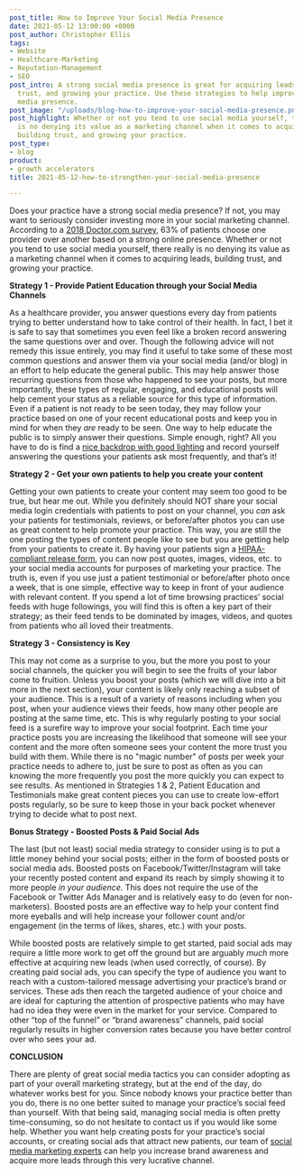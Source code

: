 ```yaml
---
post_title: How to Improve Your Social Media Presence
date: 2021-05-12 13:00:00 +0000
post_author: Christopher Ellis
tags:
- Website
- Healthcare-Marketing
- Reputation-Management
- SEO
post_intro: A strong social media presence is great for acquiring leads, building
  trust, and growing your practice. Use these strategies to help improve your social
  media presence.
post_image: "/uploads/blog-how-to-improve-your-social-media-presence.png"
post_highlight: Whether or not you tend to use social media yourself, there really
  is no denying its value as a marketing channel when it comes to acquiring leads,
  building trust, and growing your practice.
post_type:
- blog
product:
- growth accelerators
title: 2021-05-12-how-to-strengthen-your-social-media-presence

---
```

Does your practice have a strong social media presence? If not, you may want to seriously consider investing more in your social marketing channel. According to a [2018 Doctor.com survey](https://www.doctor.com/cxtrends2018), 63% of patients choose one provider over another based on a strong online presence. Whether or not you tend to use social media yourself, there really is no denying its value as a marketing channel when it comes to acquiring leads, building trust, and growing your practice.

**Strategy 1 - Provide Patient Education through your Social Media Channels**

As a healthcare provider, you answer questions every day from patients trying to better understand how to take control of their health. In fact, I bet it is safe to say that sometimes you even feel like a broken record answering the same questions over and over. Though the following advice will not remedy this issue entirely, you may find it useful to take some of these most common questions and answer them via your social media (and/or blog) in an effort to help educate the general public. This may help answer those recurring questions from those who happened to see your posts, but more importantly, these types of regular, engaging, and educational posts will help cement your status as a reliable source for this type of information. Even if a patient is not ready to be seen today, they may follow your practice based on one of your recent educational posts and keep you in mind for when they _are_ ready to be seen. One way to help educate the public is to simply answer their questions. Simple enough, right? All you have to do is find a [nice backdrop with good lighting](https://doctorlogic.com/blog/3-simple-steps-to-make-your-videos-more-professional.html) and record yourself answering the questions your patients ask most frequently, and that’s it!

**Strategy 2 - Get your own patients to help you create your content**

Getting your own patients to create your content may seem too good to be true, but hear me out. While you definitely should NOT share your social media login credentials with patients to post on your channel, you _can_ ask your patients for testimonials, reviews, or before/after photos you can use as great content to help promote your practice. This way, you are still the one posting the types of content people like to see but you are getting help from your patients to create it. By having your patients sign a [HIPAA-compliant release form](https://www.jotform.com/blog/hipaa-and-social-media/), you can now post quotes, images, videos, etc. to your social media accounts for purposes of marketing your practice. The truth is, even if you use just a patient testimonial or before/after photo once a week, that is one simple, effective way to keep in front of your audience with relevant content. If you spend a lot of time browsing practices’ social feeds with huge followings, you will find this is often a key part of their strategy; as their feed tends to be dominated by images, videos, and quotes from patients who all loved their treatments.

**Strategy 3 - Consistency is Key**

This may not come as a surprise to you, but the more you post to your social channels, the quicker you will begin to see the fruits of your labor come to fruition. Unless you boost your posts (which we will dive into a bit more in the next section), your content is likely only reaching a subset of your audience. This is a result of a variety of reasons including when you post, when your audience views their feeds, how many other people are posting at the same time, etc. This is why regularly posting to your social feed is a surefire way to improve your social footprint. Each time your practice posts you are increasing the likelihood that someone will see your content and the more often someone sees your content the more trust you build with them. While there is no "magic number" of posts per week your practice needs to adhere to, just be sure to post as often as you can knowing the more frequently you post the more quickly you can expect to see results. As mentioned in Strategies 1 & 2, Patient Education and Testimonials make great content pieces you can use to create low-effort posts regularly, so be sure to keep those in your back pocket whenever trying to decide what to post next.

**Bonus Strategy - Boosted Posts & Paid Social Ads**

The last (but not least) social media strategy to consider using is to put a little money behind your social posts; either in the form of boosted posts or social media ads. Boosted posts on Facebook/Twitter/Instagram will take your recently posted content and expand its reach by simply showing it to more people _in your audience._ This does not require the use of the Facebook or Twitter Ads Manager and is relatively easy to do (even for non-marketers). Boosted posts are an effective way to help your content find more eyeballs and will help increase your follower count and/or engagement (in the terms of likes, shares, etc.) with your posts.

While boosted posts are relatively simple to get started, paid social ads may require a little more work to get off the ground but are arguably _much_ more effective at acquiring new leads (when used correctly, of course). By creating paid social ads, you can specify the type of audience you want to reach with a custom-tailored message advertising your practice’s brand or services. These ads then reach the targeted audience of your choice and are ideal for capturing the attention of prospective patients who may have had no idea they were even in the market for your service. Compared to other “top of the funnel” or “brand awareness” channels, paid social regularly results in higher conversion rates because you have better control over who sees your ad.

**CONCLUSION**

There are plenty of great social media tactics you can consider adopting as part of your overall marketing strategy, but at the end of the day, do whatever works best for you. Since nobody knows your practice better than you do, there is no one better suited to manage your practice’s social feed than yourself. With that being said, managing social media is often pretty time-consuming, so do not hesitate to contact us if you would like some help. Whether you want help creating posts for your practice’s social accounts, or creating social ads that attract new patients, our team of [social media marketing experts](https://doctorlogic.com/growth-accelerators/medical-social-media-content) can help you increase brand awareness and acquire more leads through this very lucrative channel.